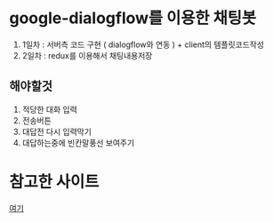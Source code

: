 # google-dialogflow를 이용한 채팅봇
1. 1일차 : 서버측 코드 구현 ( dialogflow와 연동 ) + client의 템플릿코드작성		
1. 2일차 : redux를 이용해서 채팅내용저장

## 해야할것
1. 적당한 대화 입력
2. 전송버튼
3. 대답전 다시 입력막기
4. 대답하는중에 빈칸말풍선 보여주기

# 참고한 사이트
[여기](https://www.inflearn.com/course/%EB%94%B0%EB%9D%BC%ED%95%98%EB%A9%B0-%EB%B0%B0%EC%9A%B0%EB%8A%94-%EB%85%B8%EB%93%9C-%EB%A6%AC%EC%95%A1%ED%8A%B8-%EC%B1%97%EB%B4%87/dashboard)